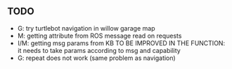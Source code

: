 ## TODO
* G: try turtlebot navigation in willow garage map
* M: getting attribute from ROS message read on requests
* I/M: getting msg params from KB TO BE IMPROVED IN THE FUNCTION: it needs to take params according to msg and capability
* G: repeat does not work (same problem as navigation)
